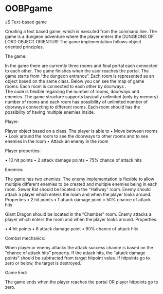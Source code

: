 # OOBPgame
JS Text-based game

Creating a text based game, which is executed from the command line. 
The game is a dungeon adventure where the player enters the DUNGEONS OF LORD OBJECT ORIENTUS!
The game implementation follows object oriented principles.


The game:

In the game there are currently three rooms and final portal each connected to each other. The game finishes when the user reaches the portal. 
The game starts from “the dungeon entrance”. 
Each room is represented as an object based on the same class. Below you can see the map of game rooms. 
Each room is connected to each other by doorways .  
The code is flexible regarding the number of rooms, doorways and enemies. 
The game structure supports basically unlimited (only by memory) number of rooms 
and each room has possibility of unlimited number of doorways connecting to different rooms. 
Each room should has the possibility of having multiple enemies inside.



Player:

Player object based on a class. The player is able to 
•	Move between rooms
•	Look around the room to see the doorways to other rooms and to see enemies in the room
•	Attack an enemy in the room

Player properties:

•	10 hit points
•	2 attack damage points
•	75% chance of attack hits

Enemies:

The game has two enemies. The enemy implementation is flexible to allow multiple different enemies to be created and multiple enemies being in each room.
Sewer Rat should be located in the “Hallway” room. Enemy should attack a player which enters the room and when the player looks around. 
Properties
•	2 hit points
•	1 attack damage point
•	50% chance of attack hits


Giant Dragon should be located in the “Chamber” room. Enemy attacks a player which enters the room and when the player looks around. 
Properties:

•	4 hit points
•	8 attack damage point
•	90% chance of attack hits


Combat mechanics:

When player or enemy attacks the attack success chance is based on the “chance of attack hits” property.
If the attack hits, the “attack damage points” should be subtracted from target hitpoint value. If hitpoints go to zero or below, the target is destroyed. 

Game End:

The game ends when the player reaches the portal OR player hitpoints go to zero.
